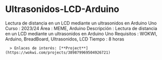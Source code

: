 # Ultrasonidos-LCD-Arduino
Lectura de distancia en un LCD mediante un ultrasonidos en Arduino Uno
Curso       : 2023/24
Área        : MEME, Arduino
Descripción : Lectura de distancia en un LCD mediante un ultrasonidos en Arduino Uno
Requisitos  : WOKWI, Arduino, BreadBoard, Ultrasonidos, LCD
Tiempo      : 8 horas
```
  > Enlaces de interés: [**Project**](https://wokwi.com/projects/389879969504926721)
